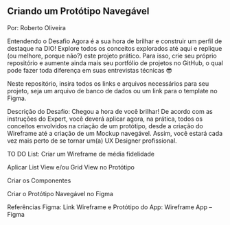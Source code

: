 ## Criando um Protótipo Navegável
Por: Roberto Oliveira

Entendendo o Desafio
Agora é a sua hora de brilhar e construir um perfil de destaque na DIO! Explore todos os conceitos explorados até aqui e replique (ou melhore, porque não?) este projeto prático. Para isso, crie seu próprio repositório e aumente ainda mais seu portfólio de projetos no GitHub, o qual pode fazer toda diferença em suas entrevistas técnicas 😎
 
Neste repositório, insira todos os links e arquivos necessários para seu projeto, seja um arquivo de banco de dados ou um link para o template no Figma.
 
Descrição do Desafio: 
Chegou a hora de você brilhar! De acordo com as instruções do Expert, você deverá aplicar agora, na prática, todos os conceitos envolvidos na criação de um protótipo, desde a criação do Wireframe até a criação de um Mockup navegável. Assim, você estará cada vez mais perto de se tornar um(a) UX Designer profissional.

 
TO DO List: 
Criar um Wireframe de média fidelidade  

Aplicar List View e/ou Grid View no Protótipo  

Criar os Componentes 

Criar o Protótipo Navegável no Figma 

 

Referências Figma: 
Link Wireframe e Protótipo do App: Wireframe App – Figma 

 